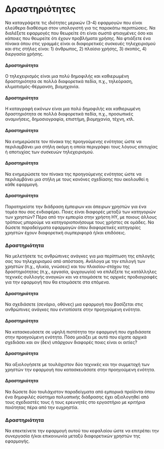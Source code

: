 
# Δραστηριότητες

Να καταγράψετε τις ιδιότητες μερικών (3-4) εφαρμογών που είναι ελεύθερα διαθέσιμα στον υπολογιστή για τις παρακάτω περιπτώσεις. Να διαλέξετε εφαρμογές που θεωρείτε ότι είναι σωστά φτιαγμένες όσο και κάποιες που θεωρείτε ότι έχουν προβλήματα χρήσης. Να φτιάξετε ένα πίνακα όπου στις γραμμές είναι οι διαφορετικές συσκευές τηλεχειρισμού και στις στήλες είναι: 1) άνθρωπος, 2) πλαίσιο χρήσης, 3) σκοπός, 4) διεργασία χρήσης.

#### Δραστηριότητα
Ο τηλεχειρισμός είναι μια πολύ δημοφιλής και καθιερωμένη δραστηριότητα σε πολλά διαφορετικά πεδία, π.χ., τηλεόραση, κλιματισμός-θέρμανση, βιομηχανία.

#### Δραστηριότητα
Η καταγραφή εικόνων είναι μια πολύ δημοφιλής και καθιερωμένη δραστηριότητα σε πολλά διαφορετικά πεδία, π.χ., προσωπικές αναμνήσεις, δημοσιογραφία, επιστήμη, βιομηχανία, τέχνη, κτλ.

#### Δραστηριότητα
Να ενημερώσετε τον πίνακα της προηγούμενης ενότητας ώστε να περιλαμβάνει μια στήλη ακόμη η οποία περιγράφει τους λόγους επιτυχίας ή αποτυχίας των συσκευών τηλεχειρισμού.

#### Δραστηριότητα
Να ενημερώσετε τον πίνακα της προηγούμενης ενότητας ώστε να περιλαμβάνει μια στήλη με τους κανόνες σχεδίασης που ακολουθεί η κάθε εφαρμογή.

#### Δραστηριότητα
Παρατηρείστε την διάδραση έμπειρων και άπειρων χρηστών για ένα τομέα που σας ενδιαφέρει. Ποιες είναι διαφορές μεταξύ των κατηγοριών των χρηστών? Πέρα από την εμπειρία στην χρήστη ΗΥ, με ποιους άλλους τρόπους μπορούμε να κατηγοριοποιήσουμε τους χρήστες σε ομάδες. Να δώσετε παραδείγματα εφαρμογών όπου διαφορετικές κατηγορίες χρηστών έχουν διαφορετική συμπεριφορά ή/και επιδόσεις.

### Δραστηριότητα
Να μελετήσετε τις ανθρώπινες ανάγκες για μια περίπτωση της επιλογής σας του τηλεχειρισμού από απόσταση. Ανάλογα με την επιλογή των χρηστών (π.χ., ηλικία, γνώσεις) και του πλαισίου-στόχου της δραστηριότητας (π.χ., εργασία, ψυχαγωγία) να επιλέξετε τις κατάλληλες τεχνικές συλλογής αναγκών και να ετοιμάσετε τις αρχικές προδιαγραφές για την εφαρμογή που θα ετοιμάσετε στα επόμενα.

#### Δραστηριότητα
Να σχεδιάσετε (σενάριο, οθόνες) μια εφαρμογή που βασίζεται στις ανθρώπινες ανάγκες που εντοπίσατε στην προηγούμενη ενότητα.

#### Δραστηριότητα
Να κατασκευάσετε σε υψηλή πιστότητα την εφαρμογή που σχεδιάσατε στην προηγούμενη ενότητα. Πόσο μοιάζει με αυτό που είχατε αρχικά σχεδιάσει και αν (δεν) υπάρχουν διαφορές ποιες είναι οι αιτίες?

#### Δραστηριότητα
Να αξιολογήσετε με τουλάχιστον δύο τεχνικές και την συμμετοχή των χρηστών την εφαρμογή που κατασκευάσατε στην προηγούμενη ενότητα.

#### Δραστηριότητα
Να δώσετε δύο τουλάχιστον παραδείγματα από εμπορικά προϊόντα όπου ένα δημοφιλές σύστημα πολυαπικής διάδρασης έχει αξιολογηθεί από τους σχεδιαστές τους ή τους ερευνητές στο εργαστήριο με κριτήρια ποιότητας πέρα από την ευχρηστία.

### Δραστηριότητα
Να επεκτείνετε την εφαρμογή αυτού του κεφαλαίου ώστε να επιτρέπει την συνεργασία ή/και επικοινωνία μεταξύ διαφορετικών χρηστών της εφαρμογής.
